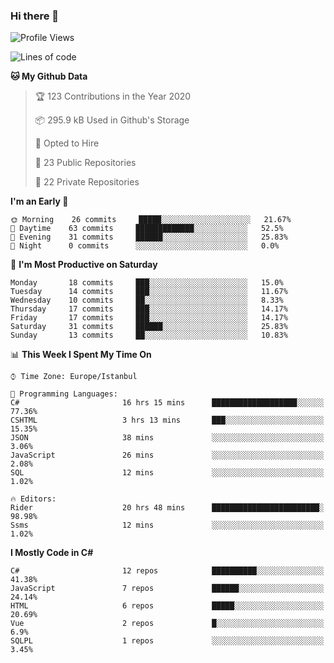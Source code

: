 ### Hi there 👋

<!--START_SECTION:waka-->
![Profile Views](http://img.shields.io/badge/Profile%20Views-0-blue)

![Lines of code](https://img.shields.io/badge/From%20Hello%20World%20I%27ve%20Written-20.0%20million%20lines%20of%20code-blue)

**🐱 My Github Data** 

> 🏆 123 Contributions in the Year 2020
 > 
> 📦 295.9 kB Used in Github's Storage 
 > 
> 💼 Opted to Hire
 > 
> 📜 23 Public Repositories
 > 
> 🔑 22 Private Repositories 

**I'm an Early 🐤** 

```text
🌞 Morning    26 commits     █████░░░░░░░░░░░░░░░░░░░░   21.67% 
🌆 Daytime    63 commits     █████████████░░░░░░░░░░░░   52.5% 
🌃 Evening    31 commits     ██████░░░░░░░░░░░░░░░░░░░   25.83% 
🌙 Night      0 commits      ░░░░░░░░░░░░░░░░░░░░░░░░░   0.0%

```
📅 **I'm Most Productive on Saturday** 

```text
Monday       18 commits     ███░░░░░░░░░░░░░░░░░░░░░░   15.0% 
Tuesday      14 commits     ███░░░░░░░░░░░░░░░░░░░░░░   11.67% 
Wednesday    10 commits     ██░░░░░░░░░░░░░░░░░░░░░░░   8.33% 
Thursday     17 commits     ███░░░░░░░░░░░░░░░░░░░░░░   14.17% 
Friday       17 commits     ███░░░░░░░░░░░░░░░░░░░░░░   14.17% 
Saturday     31 commits     ██████░░░░░░░░░░░░░░░░░░░   25.83% 
Sunday       13 commits     ██░░░░░░░░░░░░░░░░░░░░░░░   10.83%

```


📊 **This Week I Spent My Time On** 

```text
⌚︎ Time Zone: Europe/Istanbul

💬 Programming Languages: 
C#                       16 hrs 15 mins      ███████████████████░░░░░░   77.36% 
CSHTML                   3 hrs 13 mins       ███░░░░░░░░░░░░░░░░░░░░░░   15.35% 
JSON                     38 mins             ░░░░░░░░░░░░░░░░░░░░░░░░░   3.06% 
JavaScript               26 mins             ░░░░░░░░░░░░░░░░░░░░░░░░░   2.08% 
SQL                      12 mins             ░░░░░░░░░░░░░░░░░░░░░░░░░   1.02%

🔥 Editors: 
Rider                    20 hrs 48 mins      ████████████████████████░   98.98% 
Ssms                     12 mins             ░░░░░░░░░░░░░░░░░░░░░░░░░   1.02%

```

**I Mostly Code in C#** 

```text
C#                       12 repos            ██████████░░░░░░░░░░░░░░░   41.38% 
JavaScript               7 repos             ██████░░░░░░░░░░░░░░░░░░░   24.14% 
HTML                     6 repos             █████░░░░░░░░░░░░░░░░░░░░   20.69% 
Vue                      2 repos             █░░░░░░░░░░░░░░░░░░░░░░░░   6.9% 
SQLPL                    1 repos             ░░░░░░░░░░░░░░░░░░░░░░░░░   3.45%

```



<!--END_SECTION:waka-->

<!--
**ebubekirdinc/ebubekirdinc** is a ✨ _special_ ✨ repository because its `README.md` (this file) appears on your GitHub profile.

Here are some ideas to get you started:

- 🔭 I’m currently working on ...
- 🌱 I’m currently learning ...
- 👯 I’m looking to collaborate on ...
- 🤔 I’m looking for help with ...
- 💬 Ask me about ...
- 📫 How to reach me: ...
- 😄 Pronouns: ...
- ⚡ Fun fact: ...
-->
